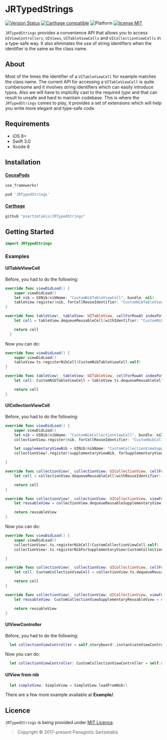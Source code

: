 # JRTypedStrings
[![Version Status](https://img.shields.io/cocoapods/v/JJRTypedStrings.svg?style=flat-square)][podLink]
[![Carthage compatible](https://img.shields.io/badge/Carthage-compatible-4BC51D.svg?style=flat-square)](https://github.com/Carthage/Carthage)
![Platform](https://img.shields.io/cocoapods/p/JRTypedStrings.svg?style=flat-square)
[![license MIT](https://img.shields.io/cocoapods/l/JRTypedStrings.svg?style=flat-square)][mitLink]

`JRTypedStrings` provides a convenience API that allows you to access `UIViewControllers`, `UIViews`, `UITableViewCells` and `UICollectionViewCells` in a type-safe way. It also eliminates the use of string identifiers when the identifier is the same as the class name.

## About

Most of the times the identifier of a `UITableViewCell` for example matches the class name. The current API for accessing a `UITableViewCell` is quite cumbersome and it involves string identifiers which can easily introduce typos. Also we will have to implicitly cast to the required *type* and that can result to unsafe and hard to maintain codebase. This is where the `JRTypedStrings` comes to play, it provides a set of extensions which will help you write more elegant and type-safe code.

## Requirements

* iOS 8+
* Swift 3.0
* Xcode 8

## Installation

#### [CocoaPods](http://cocoapods.org)

````ruby
use_frameworks!

pod 'JRTypedStrings'
````
#### [Carthage](https://github.com/Carthage/Carthage)

````bash
github "psartzetakis/JRTypedStrings"
````
## Getting Started
````swift
import JRTypedStrings
````

### Examples

#### UITableViewCell

Before, you had to do the following:

````swift
override func viewDidLoad() {
    super.viewDidLoad()
    let nib = UINib(nibName: "CustomNibTableViewCell", bundle: nil)
    tableView.register(nib, forCellReuseIdentifier: "CustomNibTableViewCell")
}

override func tableView(_ tableView: UITableView, cellForRowAt indexPath: IndexPath) -> UITableViewCell {
    let cell = tableView.dequeueReusableCell(withIdentifier: "CustomNibTableViewCell", for: indexPath) as! CustomNibTableViewCell

    return cell
  }
````

Now you can do:

````swift
override func viewDidLoad() {
    super.viewDidLoad()
    tableView.ts.registerNibCell(CustomNibTableViewCell.self)
}

override func tableView(_ tableView: UITableView, cellForRowAt indexPath: IndexPath) -> UITableViewCell {
    let cell: CustomNibTableViewCell = tableView.ts.dequeueReusableCell(for: indexPath)

    return cell
}

````

#### UICollectionViewCell

Before, you had to do the following:

````swift
override func viewDidLoad() {
    super.viewDidLoad()
    let nib = UINib(nibName: "CustomNibCollectionViewCell", bundle: nil)
    collectionView.register(nib, forCellReuseIdentifier: "CustomNibCollectionViewCell")

    let supplementaryViewNib = UINib(nibName: "CustomCollectionViewSupplementaryReusableView", bundle: nil)
    collectionView?.register(supplementaryViewNib, forSupplementaryViewOfKind: UICollectionElementKindSectionHeader, withReuseIdentifier: "CustomCollectionViewSupplementaryReusableView")

}

override func collectionView(_ collectionView: UICollectionView, cellForItemAt indexPath: IndexPath) -> UICollectionViewCell {
    let cell = collectionView.dequeueReusableCell(withReuseIdentifier: "CustomNibCollectionViewCell", for: indexPath) as! CustomNibCollectionViewCell

    return cell
}

override func collectionView(_ collectionView: UICollectionView, viewForSupplementaryElementOfKind kind: String, at indexPath: IndexPath) -> UICollectionReusableView {
    let reusableView = collectionView.dequeueReusableSupplementaryView(ofKind: kind, withReuseIdentifier: "CustomCollectionViewSupplementaryReusableView", for: indexPath) as! CustomCollectionViewSupplementaryReusableView

    return reusableView
}

````

Now you can do:

````swift
override func viewDidLoad() {
    super.viewDidLoad()
    collectionView!.ts.registerNibCell(CustomCollectionViewCell.self)
    collectionView!.ts.registerNibForSupplementaryView(CustomCollectionViewSupplementaryReusableView.self, forSupplementaryViewOfKind: UICollectionElementKindSectionHeader)

}

override func collectionView(_ collectionView: UICollectionView, cellForItemAt indexPath: IndexPath) -> UICollectionViewCell {
    let cell: CustomCollectionViewCell = collectionView.ts.dequeueReusableCell(for: indexPath)

    return cell
}

override func collectionView(_ collectionView: UICollectionView, viewForSupplementaryElementOfKind kind: String, at indexPath: IndexPath) -> UICollectionReusableView {
    let reusableView: CustomCollectionViewSupplementaryReusableView = collectionView.ts.dequeueReusableSupplementaryView(ofKind: kind, for: indexPath)

    return reusableView
}

````

#### UIViewController

Before, you had to do the following:

````swift
  let collectionViewController = self.storyboard!.instantiateViewController(withIdentifier: "CustomCollectionViewController") as! CustomCollectionViewController
````

Now you can do:

````swift
  let collectionViewController: CustomCollectionViewController = self.storyboard!.ts.instantiate()
````

#### UIView from nib

````swift
  let simpleView: SimpleView = SimpleView.loadFromNib()
````

There are a few more example available at **Example/**.

## Licence

```JRTypedStrings``` is being provided under [MIT Licence][MIT].



[MIT]:<https://opensource.org/licenses/MIT>

>Copyright © 2017-present Panagiotis Sartzetakis

[podLink]:https://cocoapods.org/pods/JRTypedStrings
[mitLink]:http://opensource.org/licenses/MIT
